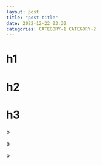 ```yaml
---
layout: post
title: "post title"
date: 2022-12-22 03:30
categories: CATEGORY-1 CATEGORY-2
---
```


# h1

# h2

# h3

p

p

p
